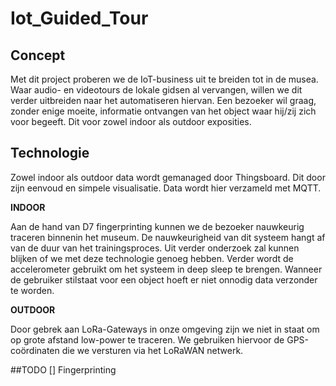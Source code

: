 # Iot_Guided_Tour
## Concept

Met dit project proberen we de IoT-business uit te breiden tot in de musea. Waar audio- en videotours de lokale gidsen al vervangen, willen we dit verder uitbreiden naar het automatiseren hiervan. Een bezoeker wil graag, zonder enige moeite, informatie ontvangen van het object waar hij/zij zich voor begeeft. Dit voor zowel indoor als outdoor exposities.

## Technologie

Zowel indoor als outdoor data wordt gemanaged door Thingsboard. Dit door zijn eenvoud en simpele visualisatie. Data wordt hier verzameld met MQTT.

**INDOOR**

Aan de hand van D7 fingerprinting kunnen we de bezoeker nauwkeurig traceren binnenin het museum. De nauwkeurigheid van dit systeem hangt af van de duur van het trainingsproces. Uit verder onderzoek zal kunnen blijken of we met deze technologie genoeg hebben.
Verder wordt de accelerometer gebruikt om het systeem in deep sleep te brengen. Wanneer de gebruiker stilstaat voor een object hoeft er niet onnodig data verzonder te worden.

**OUTDOOR**

Door gebrek aan LoRa-Gateways in onze omgeving zijn we niet in staat om op grote afstand low-power te traceren. We gebruiken hiervoor de GPS-coördinaten die we versturen via het LoRaWAN netwerk.


##TODO
[] Fingerprinting
